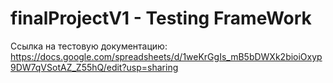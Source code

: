 # finalProjectV1 - Testing FrameWork
Ссылка на тестовую документацию: https://docs.google.com/spreadsheets/d/1weKrGgIs_mB5bDWXk2bioiOxyp9DW7qVSotAZ_Z55hQ/edit?usp=sharing
